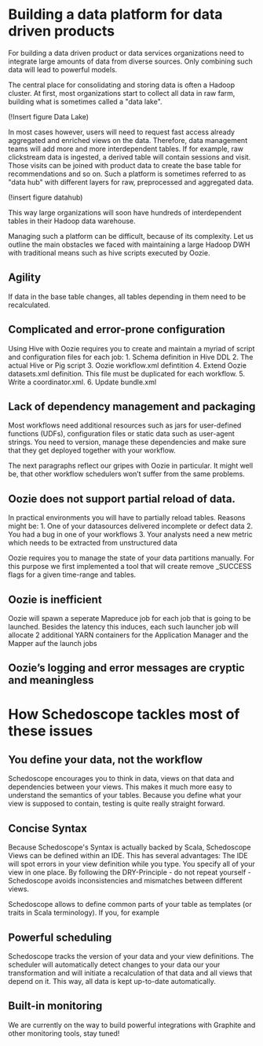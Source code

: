 # Building a data platform for data driven products

For building a data driven product or data services organizations need to integrate large amounts of
data from diverse sources. Only combining such data will lead to powerful models.

The central place for consolidating and storing data is often a Hadoop cluster. At first, most organizations
start to collect all data in raw farm, building what is sometimes called a "data lake". 

(!Insert figure Data Lake)

In most cases however, users will need to request fast access already aggregated and enriched views on the data. Therefore, data management teams will add more and more interdependent tables. If for example, raw clickstream data is ingested, a derived table will contain sessions and visit. Those visits can be joined with product data to create the base table for recommendations and so on. Such a platform is sometimes referred to as "data hub" with different layers for raw, preprocessed and aggregated data.

(!insert figure datahub)

This way large organizations will soon have hundreds of interdependent tables in their Hadoop data warehouse.

Managing such a platform can be difficult, because of its complexity.  Let us outline the main obstacles we faced with maintaining a large Hadoop DWH with traditional means such as hive scripts executed by Oozie.

## Agility

If data in the base table changes, all tables depending in them need to be recalculated. 

## Complicated and error-prone configuration

Using Hive with Oozie requires you to create and maintain a myriad of script and configuration files for each job:
	1.	Schema definition in Hive DDL
	2.	The actual Hive or Pig script
	3.	Oozie workflow.xml defintition
	4.	Extend Oozie datasets.xml definition. This file must be duplicated for each workflow.
	5.	Write a coordinator.xml. 
	6.	Update bundle.xml

## Lack of dependency management and packaging

Most workflows need additional resources such as jars for user-defined functions (UDFs), configuration files or static data such as user-agent strings. You need to version, manage these dependencies and make sure that they get deployed together with your workflow.

The next paragraphs reflect our gripes with Oozie in particular. It might well be, that other workflow schedulers won’t suffer from the same problems.
## Oozie does not support partial reload of data. 

In practical environments you will have to partially reload tables. Reasons might be:
	1.	One of your datasources delivered incomplete or defect data
	2.	You had  a bug in one of your workflows
	3.	Your analysts need a new metric which needs to be extracted from unstructured data

Oozie requires you to manage the state of your data partitions manually. For this purpose we first implemented a tool that will create remove _SUCCESS flags for a given time-range and tables. 

## Oozie is inefficient

Oozie will spawn a seperate Mapreduce job for each job that is going to be launched. Besides the latency this induces, each such launcher job will allocate 2 additional YARN containers for the Application Manager and the Mapper auf the launch jobs

## Oozie’s logging and error messages are cryptic and meaningless


# How Schedoscope tackles most of these issues

## You define your data, not the workflow

Schedoscope encourages you to think in data, views on that data and dependencies between your views. This makes it much more easy to understand the semantics of your tables. Because you define what your view is supposed to contain, testing is quite really straight forward.

## Concise Syntax

Because Schedoscope's Syntax is actually backed by Scala, Schedoscope Views can be defined within an IDE. This has several advantages: The IDE will spot errors in your view definition while you type. 
You specify all of your view in one place. By following the DRY-Principle - do not repeat yourself - Schedoscope
avoids inconsistencies and mismatches between different views.

Schedoscope allows to define common parts of your table as templates (or traits in Scala terminology). If you, for example 

## Powerful scheduling

Schedoscope tracks the version of your data and your view definitions. The scheduler will automatically detect changes to your data our your transformation and will initiate a recalculation of that data and all views that
depend on it. This way, all data is kept up-to-date automatically.

##  Built-in monitoring

We are currently on the way to build powerful integrations with Graphite and other monitoring tools,
stay tuned!

